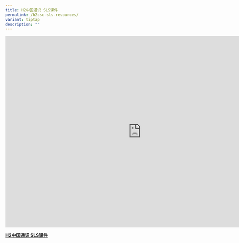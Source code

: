 ```yaml
---
title: H2中国通识 SLS课件
permalink: /h2csc-sls-resources/
variant: tiptap
description: ""
---
```

<div class="iframe-wrapper">
<iframe height="600" width="850" allowfullscreen="true" frameborder="0" src="https://docs.google.com/spreadsheets/d/e/2PACX-1vQCZBJzd7UiBref8diWNf7YrdwRa-IJvVGg7ClB0FJvbBNiTxo8tuNnThQP0Ifkv1AhJYtDdvB79Bu2/pubhtml?widget=false&amp;headers=false&amp;chrome=false&amp;"></iframe>
</div>
<p><strong><a href="https://docs.google.com/spreadsheets/d/e/2PACX-1vQCZBJzd7UiBref8diWNf7YrdwRa-IJvVGg7ClB0FJvbBNiTxo8tuNnThQP0Ifkv1AhJYtDdvB79Bu2/pub?gid=0&amp;single=true&amp;output=pdf" rel="noopener noreferrer nofollow" target="_blank">H2中国通识 SLS课件</a></strong>
</p>
<p></p>